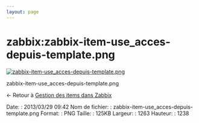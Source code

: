 ```yaml
---
layout: page
---
```


zabbix:zabbix-item-use\_acces-depuis-template.png
=================================================

[![zabbix-item-use\_acces-depuis-template.png](..//assets/media/zabbix/zabbix-item-use_acces-depuis-template.png@cache=&w=900&h=882 "zabbix-item-use_acces-depuis-template.png")](..//assets/media/zabbix/zabbix-item-use_acces-depuis-template.png@cache= "Afficher le fichier original")

zabbix-item-use\_acces-depuis-template.png

← Retour à [Gestion des items dans
Zabbix](../../zabbix/zabbix-item-use.html "zabbix:zabbix-item-use")

Date:
:   2013/03/29 09:42
Nom de fichier:
:   zabbix-item-use\_acces-depuis-template.png
Format:
:   PNG
Taille:
:   125KB
Largeur:
:   1263
Hauteur:
:   1238

